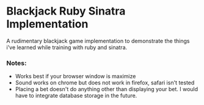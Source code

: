 # Blackjack Ruby Sinatra Implementation

A rudimentary blackjack game implementation to demonstrate the things i've learned while training with ruby and sinatra.

### Notes:

- Works best if your browser window is maximize 
- Sound works on chrome but does not work in firefox, safari isn't tested
- Placing a bet doesn't do anything other than displaying your bet. I would have to integrate database storage in the future.
